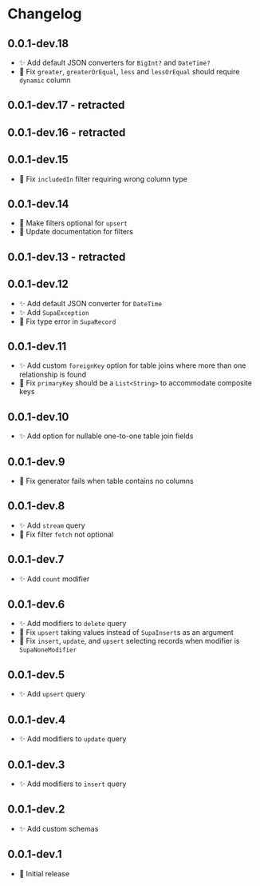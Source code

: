 # Changelog

## 0.0.1-dev.18
- ✨ Add default JSON converters for `BigInt?` and `DateTime?`
- 🐛 Fix `greater`, `greaterOrEqual`, `less` and `lessOrEqual` should require `dynamic` column

## 0.0.1-dev.17 - retracted

## 0.0.1-dev.16 - retracted

## 0.0.1-dev.15
- 🐛 Fix `includedIn` filter requiring wrong column type

## 0.0.1-dev.14
- 🐛 Make filters optional for `upsert`
- 📝 Update documentation for filters

## 0.0.1-dev.13 - retracted

## 0.0.1-dev.12
- ✨ Add default JSON converter for `DateTime`
- ✨ Add `SupaException`
- 🐛 Fix type error in `SupaRecord`

## 0.0.1-dev.11
- ✨ Add custom `foreignKey` option for table joins where more than one relationship is found
- 🐛 Fix `primaryKey` should be a `List<String>` to accommodate composite keys

## 0.0.1-dev.10
- ✨ Add option for nullable one-to-one table join fields

## 0.0.1-dev.9
- 🐛 Fix generator fails when table contains no columns

## 0.0.1-dev.8
- ✨ Add `stream` query
- 🐛 Fix filter `fetch` not optional

## 0.0.1-dev.7
- ✨ Add `count` modifier

## 0.0.1-dev.6
- ✨ Add modifiers to `delete` query
- 🐛 Fix `upsert` taking values instead of `SupaInsert`s as an argument
- 🐛 Fix `insert`, `update`, and `upsert` selecting records when modifier is `SupaNoneModifier`

## 0.0.1-dev.5
- ✨ Add `upsert` query

## 0.0.1-dev.4
- ✨ Add modifiers to `update` query

## 0.0.1-dev.3
- ✨ Add modifiers to `insert` query

## 0.0.1-dev.2
- ✨ Add custom schemas

## 0.0.1-dev.1
- 🎉 Initial release